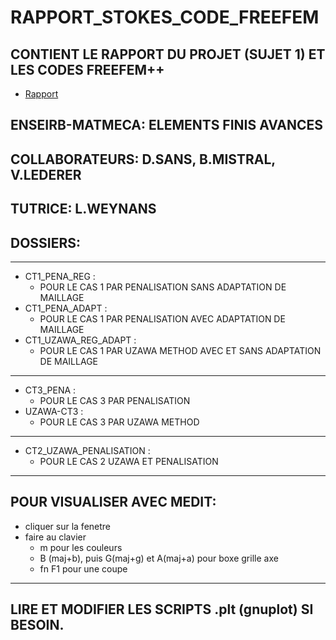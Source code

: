 # RAPPORT_STOKES_CODE_FREEFEM
## CONTIENT LE RAPPORT DU PROJET (SUJET 1) ET LES CODES FREEFEM++
- [Rapport](./RAPPORT_STOKES(1).pdf)
## ENSEIRB-MATMECA: ELEMENTS FINIS AVANCES
## COLLABORATEURS: D.SANS, B.MISTRAL, V.LEDERER
## TUTRICE: L.WEYNANS

## DOSSIERS:
****************************************************************************************
- CT1_PENA_REG :
    + POUR LE CAS 1 PAR PENALISATION SANS ADAPTATION DE MAILLAGE
- CT1_PENA_ADAPT :
    + POUR LE CAS 1 PAR PENALISATION AVEC ADAPTATION DE MAILLAGE
- CT1_UZAWA_REG_ADAPT :
    + POUR LE CAS 1 PAR UZAWA METHOD AVEC ET SANS ADAPTATION DE MAILLAGE
****************************************************************************************
- CT3_PENA :
    + POUR LE CAS 3 PAR PENALISATION
- UZAWA-CT3 :
    + POUR LE CAS 3 PAR UZAWA METHOD
****************************************************************************************
- CT2_UZAWA_PENALISATION :
    + POUR LE CAS 2 UZAWA ET PENALISATION
****************************************************************************************
## POUR VISUALISER AVEC MEDIT:
  - cliquer sur la fenetre
  - faire au clavier
      + m pour les couleurs
      + B (maj+b), puis G(maj+g) et A(maj+a) pour boxe grille  axe
      + fn F1 pour une coupe
*****************************************************************************************
## LIRE ET MODIFIER LES SCRIPTS .plt (gnuplot) SI BESOIN.

